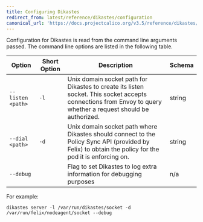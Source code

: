 ```yaml
---
title: Configuring Dikastes
redirect_from: latest/reference/dikastes/configuration
canonical_url: 'https://docs.projectcalico.org/v3.5/reference/dikastes/configuration'
---
```


Configuration for Dikastes is read from the command line arguments passed. The command line options
are listed in the following table.

| Option            | Short Option | Description  | Schema |
|-------------------|--------------|--------------|--------|
| `--listen <path>` | `-l`         | Unix domain socket path for Dikastes to create its listen socket. This socket accepts connections from Envoy to query whether a request should be authorized. | string |
| `--dial <path>`   | `-d`         | Unix domain socket path where Dikastes should connect to the Policy Sync API (provided by Felix) to obtain the policy for the pod it is enforcing on. | string |
| `--debug`         |              | Flag to set Dikastes to log extra information for debugging purposes | n/a | 

For example:

	dikastes server -l /var/run/dikastes/socket -d /var/run/felix/nodeagent/socket --debug
